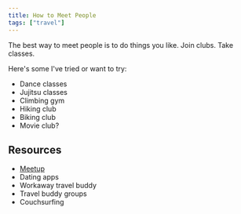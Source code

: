 ```yaml
---
title: How to Meet People
tags: ["travel"]
---
```


The best way to meet people is to do things you like. Join clubs. Take classes.

Here's some I've tried or want to try:

- Dance classes
- Jujitsu classes
- Climbing gym
- Hiking club
- Biking club
- Movie club?

## Resources

- [Meetup](https://www.meetup.com)
- Dating apps
- Workaway travel buddy
- Travel buddy groups
- Couchsurfing
